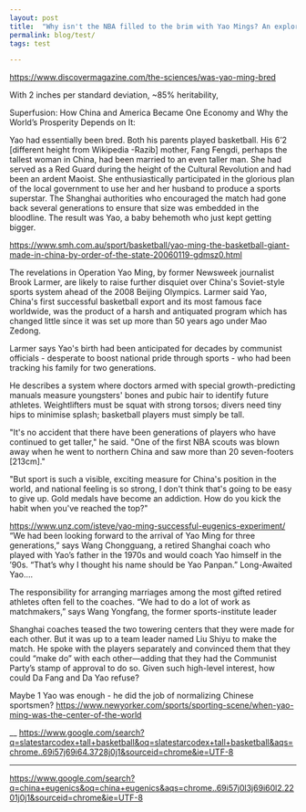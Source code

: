 ```yaml
---
layout: post
title:  "Why isn't the NBA filled to the brim with Yao Mings? An exploration into Eugenics"
permalink: blog/test/
tags: test

---
```



https://www.discovermagazine.com/the-sciences/was-yao-ming-bred

With 2 inches per standard deviation, ~85% heritability, 


Superfusion: How China and America Became One Economy and Why the World’s Prosperity Depends on It:

Yao had essentially been bred. Both his parents played basketball. His 6’2 [different height from Wikipedia -Razib] mother, Fang Fengdi, perhaps the tallest woman in China, had been married to an even taller man. She had served as a Red Guard during the height of the Cultural Revolution and had been an ardent Maoist. She enthusiastically participated in the glorious plan of the local government to use her and her husband to produce a sports superstar. The Shanghai authorities who encouraged the match had gone back several generations to ensure that size was embedded in the bloodline. The result was Yao, a baby behemoth who just kept getting bigger.


https://www.smh.com.au/sport/basketball/yao-ming-the-basketball-giant-made-in-china-by-order-of-the-state-20060119-gdmsz0.html

The revelations in Operation Yao Ming, by former Newsweek journalist Brook Larmer, are likely to raise further disquiet over China's Soviet-style sports system ahead of the 2008 Beijing Olympics. Larmer said Yao, China's first successful basketball export and its most famous face worldwide, was the product of a harsh and antiquated program which has changed little since it was set up more than 50 years ago under Mao Zedong.

Larmer says Yao's birth had been anticipated for decades by communist officials - desperate to boost national pride through sports - who had been tracking his family for two generations.

He describes a system where doctors armed with special growth-predicting manuals measure youngsters' bones and pubic hair to identify future athletes. Weightlifters must be squat with strong torsos; divers need tiny hips to minimise splash; basketball players must simply be tall.

"It's no accident that there have been generations of players who have continued to get taller," he said. "One of the first NBA scouts was blown away when he went to northern China and saw more than 20 seven-footers [213cm]."


"But sport is such a visible, exciting measure for China's position in the world, and national feeling is so strong, I don't think that's going to be easy to give up. Gold medals have become an addiction. How do you kick the habit when you've reached the top?"


https://www.unz.com/isteve/yao-ming-successful-eugenics-experiment/
“We had been looking forward to the arrival of Yao Ming for three generations,” says Wang Chongguang, a retired Shanghai coach who played with Yao’s father in the 1970s and would coach Yao himself in the ’90s. “That’s why I thought his name should be Yao Panpan.” Long-Awaited Yao….

The responsibility for arranging marriages among the most gifted retired athletes often fell to the coaches. “We had to do a lot of work as matchmakers,” says Wang Yongfang, the former sports-institute leader


Shanghai coaches teased the two towering centers that they were made for each other. But it was up to a team leader named Liu Shiyu to make the match. He spoke with the players separately and convinced them that they could “make do” with each other—adding that they had the Communist Party’s stamp of approval to do so. Given such high-level interest, how could Da Fang and Da Yao refuse?


Maybe 1 Yao was enough - he did the job of normalizing Chinese sportsmen? https://www.newyorker.com/sports/sporting-scene/when-yao-ming-was-the-center-of-the-world


__
https://www.google.com/search?q=slatestarcodex+tall+basketball&oq=slatestarcodex+tall+basketball&aqs=chrome..69i57j69i64.3728j0j1&sourceid=chrome&ie=UTF-8
___

https://www.google.com/search?q=china+eugenics&oq=china+eugenics&aqs=chrome..69i57j0l3j69i60l2.2201j0j1&sourceid=chrome&ie=UTF-8